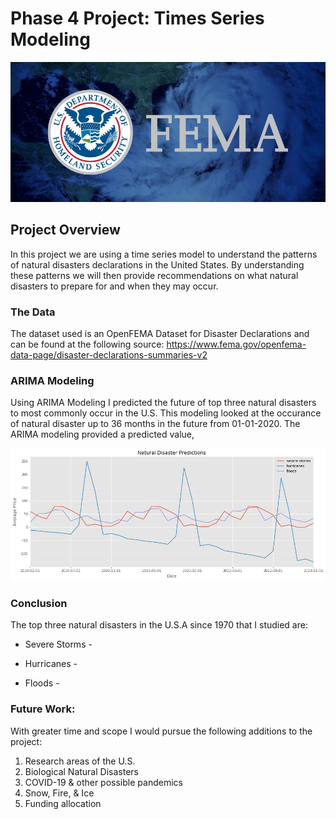 # Phase 4 Project: Times Series Modeling

<img src='https://github.com/rachelbeery/dsc-phase-4-project/blob/main/FEMA-1.jpg'>

## Project Overview

In this project we are using a time series model to understand the patterns of natural disasters declarations in the United States. By understanding these patterns we will then provide recommendations on what natural disasters to prepare for and when they may occur.  

### The Data

The dataset used is an OpenFEMA Dataset for Disaster Declarations and can be found at the following source: https://www.fema.gov/openfema-data-page/disaster-declarations-summaries-v2 

### ARIMA Modeling

Using ARIMA Modeling I predicted the future of top three natural disasters to most commonly occur in the U.S. This modeling looked at the occurance of natural disaster up to 36 months in the future from 01-01-2020. The ARIMA modeling provided a predicted value,

<img src='https://github.com/rachelbeery/dsc-phase-4-project/blob/main/natdispred.png?raw=true'>

### Conclusion

The top three natural disasters in the U.S.A since 1970 that I studied are:

- Severe Storms - 

- Hurricanes - 

- Floods -

### Future Work:

With greater time and scope I would pursue the following additions to the project:

1. Research areas of the U.S.
2. Biological Natural Disasters
3. COVID-19 & other possible pandemics
4. Snow, Fire, & Ice
5. Funding allocation
